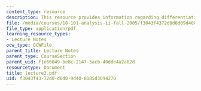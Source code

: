 ```yaml
---
content_type: resource
description: This resource provides information regarding differentiation.
file: /media/courses/18-101-analysis-ii-fall-2005/f3043f4372d0d0d09d408185d3094270_lecture3.pdf
file_type: application/pdf
learning_resource_types:
- Lecture Notes
ocw_type: OCWFile
parent_title: Lecture Notes
parent_type: CourseSection
parent_uid: f1e66049-be8c-2147-5acb-40dde4a2a82d
resourcetype: Document
title: lecture3.pdf
uid: f3043f43-72d0-d0d0-9d40-8185d3094270
---
```

